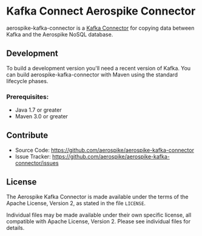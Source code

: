 # Kafka Connect Aerospike Connector

aerospike-kafka-connector is a [Kafka Connector](http://kafka.apache.org/documentation.html#connect)
for copying data between Kafka and the Aerospike NoSQL database.

## Development

To build a development version you'll need a recent version of Kafka. You can
build aerospike-kafka-connector with Maven using the standard lifecycle phases.

### Prerequisites:

* Java 1.7 or greater
* Maven 3.0 or greater

## Contribute

* Source Code: https://github.com/aerospike/aerospike-kafka-connector
* Issue Tracker: https://github.com/aerospike/aerospike-kafka-connector/issues

## License

The Aerospike Kafka Connector is made available under the terms of the Apache
License, Version 2, as stated in the file `LICENSE`.

Individual files may be made available under their own specific license, all
compatible with Apache License, Version 2. Please see individual files for
details.
